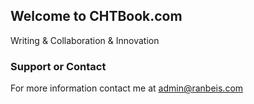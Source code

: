 ## Welcome to CHTBook.com


Writing & Collaboration & Innovation


### Support or Contact


For more information contact me at admin@ranbeis.com
